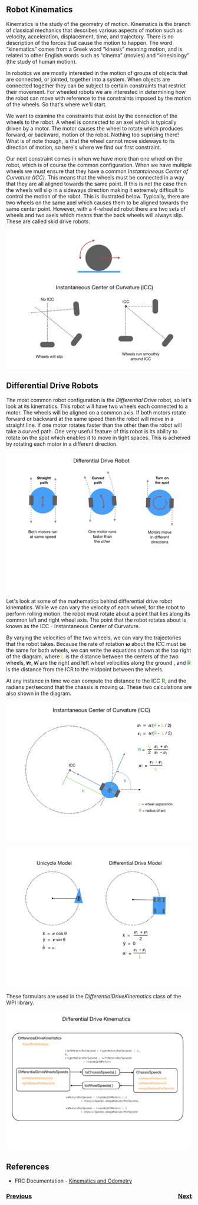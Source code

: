## Robot Kinematics

Kinematics is the study of the geometry of motion. Kinematics is the branch of classical mechanics that describes various aspects of motion such as velocity, acceleration, displacement, time, and trajectory.  There is no description of the forces that cause the motion to happen. The word “kinematics” comes from a Greek word “kinesis” meaning motion, and is related to other English words such as “cinema” (movies) and “kinesiology” (the study of human motion).

In robotics we are mostly interested in the motion of groups of objects that are connected, or jointed, together into a system.  When objects are connected together they can be subject to certain constraints that restrict their movement.  For wheeled robots we are interested in determining how the robot can move with reference to the constraints imposed by the motion of the wheels. So that's where we'll start.

We want to examine the constraints that exist by the connection of the wheels to the robot.  A wheel is connected to an axel which is typically driven by a motor.  The motor causes the wheel to rotate which produces forward, or backward, motion of the robot.  Nothing too suprising there!  What is of note though, is that the wheel cannot move sideways to its direction of motion, so here's where we find our first constraint. 

Our next constraint comes in when we have more than one wheel on the robot, which is of course the common configuration.  When we have multiple wheels we must ensure that they have a common <i>Instantaineous Center of Curvature (ICC)</i>.  This means that the wheels must be connected in a way that they are all aligned towards the same point.  If this is not the case then the wheels will slip in a sideways direction making it extremely difficult to control the motion of the robot.  This is illustrated below.  Typically, there are two wheels on the same axel which causes them to be aligned towards the same center point.  However, with a 4-wheeled robot there are two sets of wheels and two axels which means that the back wheels will always slip.  These are called skid drive robots.

![Wheel Motion & ICC](../images/FRCKinematics&Odometry/FRCKinematics&Odometry.001.jpeg)

## Differential Drive Robots

The most common robot configuration is the <i>Differential Drive</i> robot, so let's look at its kinematics.  This robot will have two wheels each connected to a motor.  The wheels will be aligned on a common axis.  If both motors rotate forward or backward at the same speed then the robot will move in a straight line.  If one motor rotates faster than the other then the robot will take a curved path. One very useful feature of this robot is its ability to rotate on the spot which enables it to move in tight spaces.  This is acheived by rotating each motor in a different direction.

![Differential Drive](../images/FRCKinematics&Odometry/FRCKinematics&Odometry.002.jpeg)

Let's look at some of the mathematics behind differential drive robot kinematics.  While we can vary the velocity of each wheel, for the robot to perform rolling motion, the robot must rotate about a point that lies along its common left and right wheel axis. The point that the robot rotates about is known as the ICC - Instantaneous Center of Curvature.

By varying the velocities of the two wheels, we can vary the trajectories that the robot takes. Because the rate of rotation **ω** about the ICC must be the same for both wheels, we can write the equations shown at the top right of the diagram, where <span style="color:orange"><bold>L</bold></span> is the distance between the centers of the two wheels, **𝒗r**, **𝒗𝑙** are the right and left wheel velocities along the ground , and <span style="color:green"><bold>R</bold></span> is the distance from the ICR to the midpoint between the wheels.

At any instance in time we can compute the distance to the ICC <span style="color:green"><bold>R</bold></span>, and the radians per/second that the chassis is moving **ω**.  These two calculations are also shown in the diagram.

![ICC](../images/FRCKinematics&Odometry/FRCKinematics&Odometry.003.jpeg)


![Code Sample](../images/FRCKinematics&Odometry/FRCKinematics&Odometry.006.jpeg)

These formulars are used in the <i>DifferentialDriveKinematics</i> class of the WPI library.

![Global Frame](../images/FRCKinematics&Odometry/FRCKinematics&Odometry.007.jpeg)


## References

- FRC Documentation - [Kinematics and Odometry](https://docs.wpilib.org/en/latest/docs/software/kinematics-and-odometry/index.html)

<h3><span style="float:left">
<a href="timeMotion">Previous</a></span>
<span style="float:right">
<a href="navigation">Next</a></span></h3>